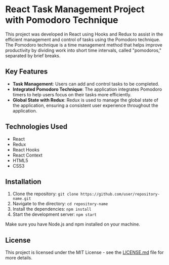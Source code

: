 # React Task Management Project with Pomodoro Technique

This project was developed in React using Hooks and Redux to assist in the efficient management and control of tasks using the Pomodoro technique. The Pomodoro technique is a time management method that helps improve productivity by dividing work into short time intervals, called "pomodoros," separated by brief breaks.

## Key Features

- **Task Management**: Users can add and control tasks to be completed.
- **Integrated Pomodoro Technique**: The application integrates Pomodoro timers to help users focus on their tasks more efficiently.
- **Global State with Redux**: Redux is used to manage the global state of the application, ensuring a consistent user experience throughout the application.

## Technologies Used

- React
- Redux
- React Hooks
- React Context
- HTML5
- CSS3

## Installation

1. Clone the repository: `git clone https://github.com/user/repository-name.git`
2. Navigate to the directory: `cd repository-name`
3. Install the dependencies: `npm install`
4. Start the development server: `npm start`

Make sure you have Node.js and npm installed on your machine.

## License

This project is licensed under the MIT License - see the [LICENSE.md](./LICENSE.md) file for more details.
